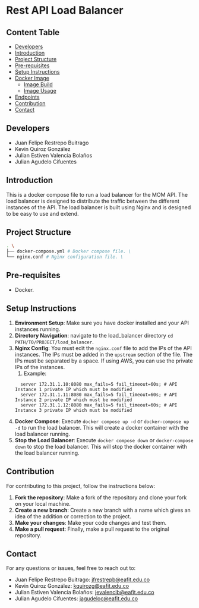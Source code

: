 # Rest API Load Balancer

## Content Table
- [Developers](#developers)
- [Introduction](#introduction)
- [Project Structure](#project-structure)
- [Pre-requisites](#pre-requisites)
- [Setup Instructions](#setup-instructions)
- [Docker Image](#docker-image)
  - [Image Build](#image-build)
  - [Image Usage](#image-usage)
- [Endpoints](#endpoints)
- [Contribution](#contribution)
- [Contact](#contact)

## Developers

- Juan Felipe Restrepo Buitrago
- Kevin Quiroz González 
- Julian Estiven Valencia Bolaños
- Julian Agudelo Cifuentes

## Introduction

This is a docker compose file to run a load balancer for the MOM API. The load balancer is designed to distribute the traffic between the different instances of the API. The load balancer is built using Nginx and is designed to be easy to use and extend.

## Project Structure

```bash
. \
├── docker-compose.yml # Docker compose file. \
└── nginx.conf # Nginx configuration file. \
```

## Pre-requisites

- Docker.

## Setup Instructions

1. **Environment Setup**: Make sure you have docker installed and your API instances running.
2. **Directory Navigation**: navigate to the load_balancer directory `cd PATH/TO/PROJECT/load_balancer`.
3. **Nginx Config**: You must edit the `nginx.conf` file to add the IPs of the API instances. The IPs must be added in the `upstream` section of the file. The IPs must be separated by a space. If using AWS, you can use the private IPs of the instances.
    1. Example:
    ```nginx
      server 172.31.1.10:8080 max_fails=5 fail_timeout=60s; # API Instance 1 private IP which must be modified
      server 172.31.1.11:8080 max_fails=5 fail_timeout=60s; # API Instance 2 private IP which must be modified
      server 172.31.1.12:8080 max_fails=5 fail_timeout=60s; # API Instance 3 private IP which must be modified
    ```
4. **Docker Compose**: Execute `docker compose up -d` or `docker-compose up -d` to run the load balancer. This will create a docker container with the load balancer running.
5. **Stop the Load Balancer**: Execute `docker compose down` or `docker-compose down` to stop the load balancer. This will stop the docker container with the load balancer running.

## Contribution

For contributing to this project, follow the instructions below:

1. **Fork the repository**: Make a fork of the repository and clone your fork on your local machine.
2. **Create a new branch**: Create a new branch with a name which gives an idea of the addition or correction to the project. 
3. **Make your changes**: Make your code changes and test them. 
4. **Make a pull request**: Finally, make a pull request to the original repository. 

## Contact

For any questions or issues, feel free to reach out to:
- Juan Felipe Restrepo Buitrago: [jfrestrepb@eafit.edu.co](jfrestrepb@eafit.edu.co)
- Kevin Quiroz González: [kquirozg@eafit.edu.co](mailto:kquirozg@eafit.edu.co)
- Julian Estiven Valencia Bolaños: [jevalencib@eafit.edu.co](mailto:jevalencib@eafit.edu.co)
- Julian Agudelo Cifuentes: [jagudeloc@eafit.edu.co](mailto:jagudeloc@eafit.edu.co)